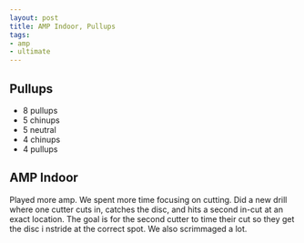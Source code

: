 ```yaml
---
layout: post
title: AMP Indoor, Pullups
tags:
- amp
- ultimate
---
```


## Pullups

- 8 pullups
- 5 chinups
- 5 neutral
- 4 chinups
- 4 pullups

## AMP Indoor

Played more amp. We spent more time focusing on cutting. Did a new drill where one cutter cuts in, catches the disc, and hits a second in-cut at an exact location. The goal is for the second cutter to time their cut so they get the disc i nstride at the correct spot. We also scrimmaged a lot.
